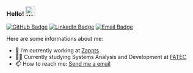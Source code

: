 ### Hello! <img alt="Waving hand emoji" src="https://github.com/OfficialMarinho/OfficialMarinho/blob/master/waving-hand-emoji-animated.gif?raw=true" width="25px">

[![GitHub Badge](https://img.shields.io/github/followers/JVMedeiros?label=JVMedeiros&style=for-the-badge&color=black&link=https://github.com/JVMedeiros)](https://github.com/JVMedeiros)
[![LinkedIn Badge](https://img.shields.io/badge/jvmedeiros-blue?style=for-the-badge&logo=Linkedin&logoColor=white&link=https://www.linkedin.com/in/jvmedeiros/)](https://www.linkedin.com/in/jvmedeiros/)
[![Email Badge](https://img.shields.io/badge/contact-jv.medeiros.gallina@gmail.com-red?style=for-the-badge&link=https://www.linkedin.com/in/joão-medeiros/)](https://www.linkedin.com/in/joão-medeiros/)

Here are some informations about me:

- 🔭 I’m currently working at [Zappts](https://www.zappts.com.br/)
- 👨‍🎓 Currently studying Systems Analysis and Development at [FATEC](https://fatecsjc-prd.azurewebsites.net/)
- 📫 How to reach me: [Send me a email](mailto:jv.medeiros.gallin@gmail.com)

<!-- ![Data about me](https://github-readme-stats.vercel.app/api?username=OfficialMarinho&show_icons=true&hide_border=true) -->
